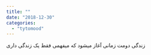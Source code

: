 ```yaml
---
title: ""
date: "2018-12-30"
categories: 
  - "tytomood"
---
```


زندگی دومت زمانی آغاز میشود که میفهمی فقط یک زندگی داری
